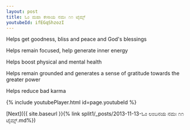 ```yaml
---
layout: post
title: ಓಂ ಮಹಾ ಕೇಸಾಯ ನಮಃ ೧೧ ಟೈಮ್ಸ್
youtubeId: ifEGqShzozI
---
```

 
 
Helps get goodness, bliss and peace and God's blessings
 
Helps remain focused, help generate inner energy 
 
Helps boost physical and mental health 
 
Helps remain grounded and generates a sense of gratitude towards the greater power 
 
Helps reduce bad karma
 
 
 
 


{% include youtubePlayer.html id=page.youtubeId %}
 
[Next]({{ site.baseurl }}{% link  split1/_posts/2013-11-13-ಓಂ ಲಂಬನಯ ನಮಃ ೧೧ ಟೈಮ್ಸ್.md%})
 
